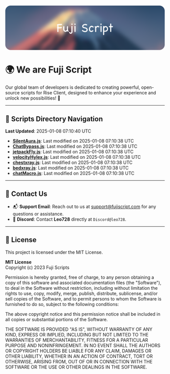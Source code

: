 ![Banner](.github/b.webp)

# 🌍 **We are Fuji Script**

Our global team of developers is dedicated to creating powerful, open-source scripts for Rise Client, designed to enhance your experience and unlock new possibilities! 🌟

---
<!-- SCRIPTS_NAVIGATION_START -->
## 📂 **Scripts Directory Navigation**

**Last Updated**: 2025-01-08 07:10:40 UTC

- **[SilentAura.js](scripts/SilentAura.js)**: Last modified on 2025-01-08 07:10:38 UTC
- **[ChatBypass.js](scripts/ChatBypass.js)**: Last modified on 2025-01-08 07:10:38 UTC
- **[jetpackFly.js](scripts/jetpackFly.js)**: Last modified on 2025-01-08 07:10:38 UTC
- **[velocityHylex.js](scripts/velocityHylex.js)**: Last modified on 2025-01-08 07:10:38 UTC
- **[chestxray.js](scripts/chestxray.js)**: Last modified on 2025-01-08 07:10:38 UTC
- **[bedxray.js](scripts/bedxray.js)**: Last modified on 2025-01-08 07:10:38 UTC
- **[chatMacro.js](scripts/chatMacro.js)**: Last modified on 2025-01-08 07:10:38 UTC

<!-- SCRIPTS_NAVIGATION_END -->

---

## 💬 **Contact Us**  
- 📬 **Support Email**: Reach out to us at [support@fujiscript.com](mailto:support@fujiscript.com) for any questions or assistance.  
- 💬 **Discord**: Contact **Leo728** directly at `Discord@leo728`.

---

## 📜 **License**

This project is licensed under the MIT License.  

**MIT License**  
Copyright (c) 2023 Fuji Scripts  

Permission is hereby granted, free of charge, to any person obtaining a copy of this software and associated documentation files (the "Software"), to deal in the Software without restriction, including without limitation the rights to use, copy, modify, merge, publish, distribute, sublicense, and/or sell copies of the Software, and to permit persons to whom the Software is furnished to do so, subject to the following conditions:  

The above copyright notice and this permission notice shall be included in all copies or substantial portions of the Software.  

THE SOFTWARE IS PROVIDED "AS IS", WITHOUT WARRANTY OF ANY KIND, EXPRESS OR IMPLIED, INCLUDING BUT NOT LIMITED TO THE WARRANTIES OF MERCHANTABILITY, FITNESS FOR A PARTICULAR PURPOSE AND NONINFRINGEMENT. IN NO EVENT SHALL THE AUTHORS OR COPYRIGHT HOLDERS BE LIABLE FOR ANY CLAIM, DAMAGES OR OTHER LIABILITY, WHETHER IN AN ACTION OF CONTRACT, TORT OR OTHERWISE, ARISING FROM, OUT OF OR IN CONNECTION WITH THE SOFTWARE OR THE USE OR OTHER DEALINGS IN THE SOFTWARE.  
